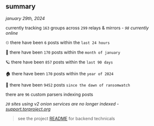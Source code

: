 
## summary
_january 29th, 2024_

currently tracking `163` groups across `299` relays & mirrors - _`98` currently online_

⏲ there have been `6` posts within the `last 24 hours`

🦈 there have been `170` posts within the `month of january`

🪐 there have been `857` posts within the `last 90 days`

🏚 there have been `170` posts within the `year of 2024`

🦕 there have been `9452` posts `since the dawn of ransomwatch`

there are `96` custom parsers indexing posts

_`20` sites using v2 onion services are no longer indexed - [support.torproject.org](https://support.torproject.org/onionservices/v2-deprecation/)_

> see the project [README](https://github.com/joshhighet/ransomwatch#ransomwatch--) for backend technicals
